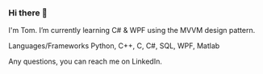 ### Hi there 👋

I'm Tom.
I’m currently learning C# & WPF using the MVVM design pattern.

Languages/Frameworks
Python, C++, C, C#, SQL, WPF, Matlab

Any questions, you can reach me on LinkedIn.

